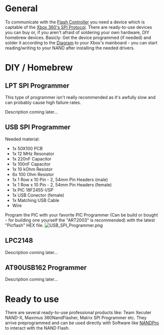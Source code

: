 # General

To communicate with the [Flash
Controller](NAND#Flash_Controllers "wikilink") you need a device which
is captable of the [Xbox 360's SPI Protocol](SPI "wikilink"). There are
ready-to-use devices you can buy or, if you aren't afraid of soldering
your own hardware, DIY homebrew devices. Basicly: Get the device
programmed (if needed) and solder it according to the
[Diagram](SPI "wikilink") to your Xbox's mainboard - you can start
reading/writing to your NAND after installing the needed drivers.

# DIY / Homebrew

## LPT SPI Programmer

This type of programmer isn't really recommended as it's awfully slow
and can probably cause high failure rates.

Description coming later...

## USB SPI Programmer

Needed material:

  + 1x 50X100 PCB
  + 1x 12 MHz Resonator
  + 1x 220nF Capacitor
  + 1x 100nF Capacitor
  + 1x 10 kOhm Resistor
  + 6x 100 Ohm Resistor
  + 1x 1 Row x 10 Pin - 2, 54mm Pin Headers (male)
  + 1x 1 Row x 10 Pin - 2, 54mm Pin Headers (female)
  + 1x PIC 18F2455-I/SP
  + 1x USB Conector (female)
  + 1x Matching USB Cable
  + Wire

Program the PIC with your favorite PIC Programmer (Can be build or
bought - for building one yourself the "ART2003" is recommended) with
the latest "Picflash" HEX file.
![USB_SPI_Programmer.png](USB_SPI_Programmer.png
"USB_SPI_Programmer.png")

## LPC2148

Description coming later...

## AT90USB162 Programmer

Description coming later...

# Ready to use

There are several ready-to-use professional products like: Team Xecuter
NAND-X, Maximus 360NandFlasher, Matrix SPI Programmer etc. They arrive
preprogrammed and can be used directly with Software like
[NANDPro](NANDPro "wikilink") to interact with the NAND Flash.
